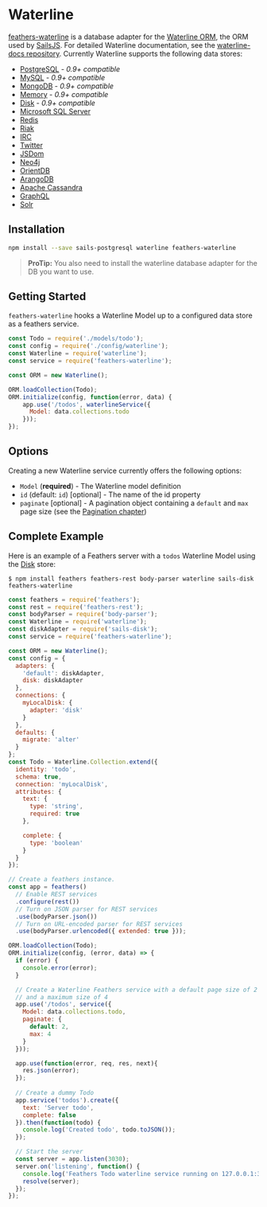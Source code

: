# Waterline

[feathers-waterline](https://github.com/feathersjs/feathers-waterline) is a database adapter for the [Waterline ORM](https://github.com/balderdashy/waterline), the ORM used by [SailsJS](http://sailsjs.org/). For detailed Waterline documentation, see the [waterline-docs repository](https://github.com/balderdashy/waterline-docs). Currently Waterline supports the following data stores:

- [PostgreSQL](https://github.com/balderdashy/sails-postgresql) - *0.9+ compatible*
- [MySQL](https://github.com/balderdashy/sails-mysql) - *0.9+ compatible*
- [MongoDB](https://github.com/balderdashy/sails-mongo) - *0.9+ compatible*
- [Memory](https://github.com/balderdashy/sails-memory) - *0.9+ compatible*
- [Disk](https://github.com/balderdashy/sails-disk) - *0.9+ compatible*
- [Microsoft SQL Server](https://github.com/cnect/sails-sqlserver)
- [Redis](https://github.com/balderdashy/sails-redis)
- [Riak](https://github.com/balderdashy/sails-riak)
- [IRC](https://github.com/balderdashy/sails-irc)
- [Twitter](https://github.com/balderdashy/sails-twitter)
- [JSDom](https://github.com/mikermcneil/sails-jsdom)
- [Neo4j](https://github.com/natgeo/sails-neo4j)
- [OrientDB](https://github.com/appscot/sails-orientdb)
- [ArangoDB](https://github.com/rosmo/sails-arangodb)
- [Apache Cassandra](https://github.com/dtoubelis/sails-cassandra)
- [GraphQL](https://github.com/wistityhq/waterline-graphql)
- [Solr](https://github.com/sajov/sails-solr)

## Installation

```bash
npm install --save sails-postgresql waterline feathers-waterline
```

> **ProTip:** You also need to install the waterline database adapter for the DB you want to use.

## Getting Started

`feathers-waterline` hooks a Waterline Model up to a configured data store as a feathers service.

```js
const Todo = require('./models/todo');
const config = require('./config/waterline');
const Waterline = require('waterline');
const service = require('feathers-waterline');

const ORM = new Waterline();

ORM.loadCollection(Todo);
ORM.initialize(config, function(error, data) {
    app.use('/todos', waterlineService({
      Model: data.collections.todo
    }));
});
```

## Options

Creating a new Waterline service currently offers the following options:

- `Model` (**required**) - The Waterline model definition
- `id` (default: `id`) [optional] - The name of the id property
- `paginate` [optional] - A pagination object containing a `default` and `max` page size (see the [Pagination chapter](databases/pagination.md))

## Complete Example

Here is an example of a Feathers server with a `todos` Waterline Model using the [Disk](https://github.com/balderdashy/sails-disk) store:

```
$ npm install feathers feathers-rest body-parser waterline sails-disk feathers-waterline
```

```js
const feathers = require('feathers');
const rest = require('feathers-rest');
const bodyParser = require('body-parser');
const Waterline = require('waterline');
const diskAdapter = require('sails-disk');
const service = require('feathers-waterline');

const ORM = new Waterline();
const config = {
  adapters: {
    'default': diskAdapter,
    disk: diskAdapter
  },
  connections: {
    myLocalDisk: {
      adapter: 'disk'
    }
  },
  defaults: {
    migrate: 'alter'
  }
};
const Todo = Waterline.Collection.extend({
  identity: 'todo',
  schema: true,
  connection: 'myLocalDisk',
  attributes: {
    text: {
      type: 'string',
      required: true
    },

    complete: {
      type: 'boolean'
    }
  }
});

// Create a feathers instance.
const app = feathers()
  // Enable REST services
  .configure(rest())
  // Turn on JSON parser for REST services
  .use(bodyParser.json())
  // Turn on URL-encoded parser for REST services
  .use(bodyParser.urlencoded({ extended: true }));

ORM.loadCollection(Todo);
ORM.initialize(config, (error, data) => {
  if (error) {
    console.error(error);
  }

  // Create a Waterline Feathers service with a default page size of 2 items
  // and a maximum size of 4
  app.use('/todos', service({
    Model: data.collections.todo,
    paginate: {
      default: 2,
      max: 4
    }
  }));

  app.use(function(error, req, res, next){
    res.json(error);
  });
  
  // Create a dummy Todo
  app.service('todos').create({
    text: 'Server todo',
    complete: false
  }).then(function(todo) {
    console.log('Created todo', todo.toJSON());
  });

  // Start the server
  const server = app.listen(3030);
  server.on('listening', function() {
    console.log('Feathers Todo waterline service running on 127.0.0.1:3030');
    resolve(server);
  });
});
```
